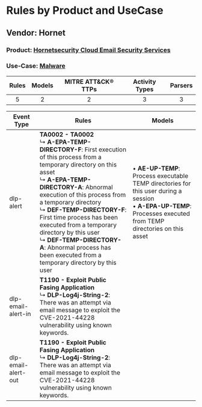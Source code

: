 Rules by Product and UseCase
============================
Vendor: Hornet
--------------
### Product: [Hornetsecurity Cloud Email Security Services](../ds_hornet_hornetsecurity_cloud_email_security_services.md)
### Use-Case: [Malware](../../../../UseCases/uc_malware.md)

| Rules | Models | MITRE ATT&CK® TTPs | Activity Types | Parsers |
|:-----:|:------:|:------------------:|:--------------:|:-------:|
|   5   |   2    |         2          |       3        |    3    |

| Event Type          | Rules    | Models    |
| ---- | ---- | ---- |
| dlp-alert    | <b>TA0002 - TA0002</b><br> ↳ <b>A-EPA-TEMP-DIRECTORY-F</b>: First execution of this process from a temporary directory on this asset<br> ↳ <b>A-EPA-TEMP-DIRECTORY-A</b>: Abnormal execution of this process from a temporary directory<br> ↳ <b>DEF-TEMP-DIRECTORY-F</b>: First time process has been executed from a temporary directory by this user<br> ↳ <b>DEF-TEMP-DIRECTORY-A</b>: Abnormal process has been executed from a temporary directory by this user |  • <b>AE-UP-TEMP</b>: Process executable TEMP directories for this user during a session<br> • <b>A-EPA-UP-TEMP</b>: Processes executed from TEMP directories on this asset |
| dlp-email-alert-in  | <b>T1190 - Exploit Public Fasing Application</b><br> ↳ <b>DLP-Log4j-String-2</b>: There was an attempt via email message to exploit the CVE-2021-44228 vulnerability using known keywords.    |    |
| dlp-email-alert-out | <b>T1190 - Exploit Public Fasing Application</b><br> ↳ <b>DLP-Log4j-String-2</b>: There was an attempt via email message to exploit the CVE-2021-44228 vulnerability using known keywords.    |    |
